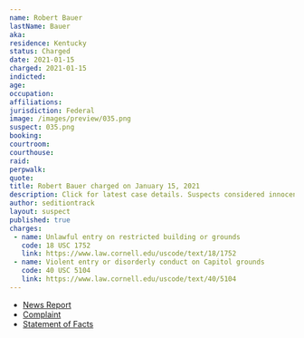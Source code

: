 ```yaml
---
name: Robert Bauer
lastName: Bauer
aka:
residence: Kentucky
status: Charged
date: 2021-01-15
charged: 2021-01-15
indicted:
age:
occupation:
affiliations:
jurisdiction: Federal
image: /images/preview/035.png
suspect: 035.png
booking:
courtroom:
courthouse:
raid:
perpwalk:
quote:
title: Robert Bauer charged on January 15, 2021
description: Click for latest case details. Suspects considered innocent until proven guilty.
author: seditiontrack
layout: suspect
published: true
charges:
 - name: Unlawful entry on restricted building or grounds
   code: 18 USC 1752
   link: https://www.law.cornell.edu/uscode/text/18/1752
 - name: Violent entry or disorderly conduct on Capitol grounds
   code: 40 USC 5104
   link: https://www.law.cornell.edu/uscode/text/40/5104
---
```

- [News Report](https://www.whas11.com/article/news/crime/kentucky-capitol-riot-arrests-bauer/417-51b5098f-25b0-41f7-898b-37616e64dc5d)
- [Complaint](https://assets.documentcloud.org/documents/20456227/1-14-21-us-v-robert-bauer-complaint-statement.pdf)
- [Statement of Facts](https://www.justice.gov/opa/page/file/1355721/download)
